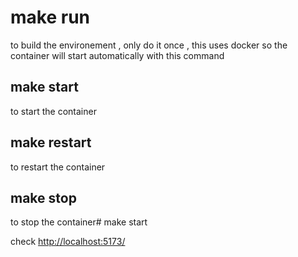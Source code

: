 # make run

to build the environement , only do it once , this uses docker so the container will start automatically with this command

## make start

to start the container

## make restart

to restart the container

## make stop

to stop the container# make start

check <http://localhost:5173/>
